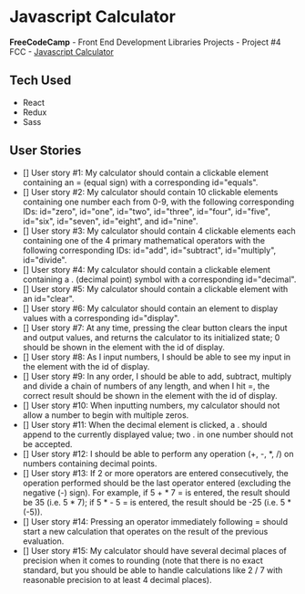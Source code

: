 # Javascript Calculator
__FreeCodeCamp__ - Front End Development Libraries Projects - Project #4
FCC - [Javascript Calculator](https://www.freecodecamp.org/learn/front-end-development-libraries/front-end-development-libraries-projects/build-a-javascript-calculator)


## Tech Used
- React
- Redux
- Sass

## User Stories
- [] User story #1:
    My calculator should contain a clickable element containing an = (equal sign) with a corresponding id="equals".
- [] User story #2:
    My calculator should contain 10 clickable elements containing one number each from 0-9, with the following corresponding IDs: id="zero", id="one", id="two", id="three", id="four", id="five", id="six", id="seven", id="eight", and id="nine".
- [] User story #3:
    My calculator should contain 4 clickable elements each containing one of the 4 primary mathematical operators with the following corresponding IDs: id="add", id="subtract", id="multiply", id="divide".
- [] User story #4: 
    My calculator should contain a clickable element containing a . (decimal point) symbol with a corresponding id="decimal".
- [] User story #5: 
    My calculator should contain a clickable element with an id="clear".
- [] User story #6: 
    My calculator should contain an element to display values with a corresponding id="display".
- [] User story #7: 
    At any time, pressing the clear button clears the input and output values, and returns the calculator to its initialized state; 0 should be shown in the element with the id of display.
- [] User story #8: 
    As I input numbers, I should be able to see my input in the element with the id of display.
- [] User story #9: 
    In any order, I should be able to add, subtract, multiply and divide a chain of numbers of any length, and when I hit =, the correct result should be shown in the element with the id of display.
- [] User story #10:
    When inputting numbers, my calculator should not allow a number to begin with multiple zeros.
- [] User story #11:
    When the decimal element is clicked, a . should append to the currently displayed value; two . in one number should not be accepted.
- [] User story #12:
    I should be able to perform any operation (+, -, *, /) on numbers containing decimal points.
- [] User story #13:
    If 2 or more operators are entered consecutively, the operation performed should be the last operator entered (excluding the negative (-) sign). For example, if 5 + * 7 = is entered, the result should be 35 (i.e. 5 * 7); if 5 * - 5 = is entered, the result should be -25 (i.e. 5 * (-5)).
- [] User story #14:
    Pressing an operator immediately following = should start a new calculation that operates on the result of the previous evaluation.
- [] User story #15:
    My calculator should have several decimal places of precision when it comes to rounding (note that there is no exact standard, but you should be able to handle calculations like 2 / 7 with reasonable precision to at least 4 decimal places).
